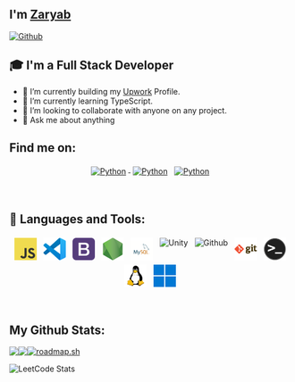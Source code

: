 ## I'm [Zaryab][website]

[![Github](https://img.shields.io/github/followers/zaryabdev?label=Followers&logo=Github)](https://github.com/zaryabdev)

## 🎓 I'm a Full Stack Developer

-   🔭 I’m currently building my [Upwork](https://www.upwork.com/freelancers/~0192a18b053946d8e8) Profile.
-   🌱 I’m currently learning TypeScript.
-   👯 I’m looking to collaborate with anyone on any project.
-   💬 Ask me about anything

## Find me on:

<!-- [<img align="left" alt="CharalambosIoannou" width="40px" src="https://raw.githubusercontent.com/iconic/open-iconic/master/svg/globe.svg" />][website]
[<img align="left" alt="CharalambosIoannou | LinkedIn" width="40px" src="https://cdn.jsdelivr.net/npm/simple-icons@v3/icons/linkedin.svg" />][linkedin]
[<img align="left" alt="CharalambosIoannou | Mail" width="40px" src="https://cdn.jsdelivr.net/npm/simple-icons@v3/icons/gmail.svg" />][mail] -->

<p align="center">
 <a href="https://zaryab.site/" target="_blank" rel="noopener noreferrer"> <img src="https://cdn-icons-png.flaticon.com/512/841/841364.png" alt="Python" height="40" style="vertical-align:top; margin:4px"> </a>
 <a href="https://www.linkedin.com/in/zaryabdev/" target="_blank" rel="noopener noreferrer"> <img src="https://cdn-icons-png.flaticon.com/512/174/174857.png" alt="Python" height="40" style="vertical-align:top; margin:4px"></a>
 <a href="mailto:xaryabdev@gmail.com"> <img src="https://cdn-icons-png.flaticon.com/512/726/726623.png" alt="Python" height="40" style="vertical-align:top; margin:4px">

 </a>
  <!-- <a href="https://dev.to/CharalambosIoannou" target="_blank" rel="noopener noreferrer"> <img src="https://img.shields.io/badge/DEV.TO-%230A0A0A.svg?&style=for-the-badge&logo=dev-dot-to&logoColor=white" alt="Python" height="40" style="vertical-align:top; margin:4px"> </a> -->
</p>

<br />

## 🧰 Languages and Tools:

<p align="center">
<!-- <img src="https://raw.githubusercontent.com/github/explore/80688e429a7d4ef2fca1e82350fe8e3517d3494d/topics/python/python.png" alt="Python" height="40" style="vertical-align:top; margin:4px"> -->
<img src="https://raw.githubusercontent.com/github/explore/80688e429a7d4ef2fca1e82350fe8e3517d3494d/topics/javascript/javascript.png" alt="Javascript" height="40" style="vertical-align:top; margin:4px">
<img src="https://raw.githubusercontent.com/github/explore/80688e429a7d4ef2fca1e82350fe8e3517d3494d/topics/visual-studio-code/visual-studio-code.png" alt="VS Code" height="40" style="vertical-align:top; margin:4px">
<img src="https://raw.githubusercontent.com/github/explore/80688e429a7d4ef2fca1e82350fe8e3517d3494d/topics/bootstrap/bootstrap.png" alt="Bootstrap" height="40" style="vertical-align:top; margin:4px">
<img src="https://raw.githubusercontent.com/github/explore/80688e429a7d4ef2fca1e82350fe8e3517d3494d/topics/nodejs/nodejs.png" alt="NodeJS" height="40" style="vertical-align:top; margin:4px">
<img src="https://raw.githubusercontent.com/github/explore/80688e429a7d4ef2fca1e82350fe8e3517d3494d/topics/mysql/mysql.png" alt="MySQL" height="40" style="vertical-align:top; margin:4px">
 <img src="https://cdn-icons-png.flaticon.com/512/5969/5969346.png" alt="Unity" height="40" style="vertical-align:top; margin:4px">
<img src="https://cdn-icons-png.flaticon.com/512/5968/5968866.png" alt="Github" height="40" style="vertical-align:top; margin:4px">
<img src="https://raw.githubusercontent.com/github/explore/80688e429a7d4ef2fca1e82350fe8e3517d3494d/topics/git/git.png" alt="Git" height="40" style="vertical-align:top; margin:4px">
<img src="https://raw.githubusercontent.com/github/explore/80688e429a7d4ef2fca1e82350fe8e3517d3494d/topics/terminal/terminal.png" alt="Terminal" height="40" style="vertical-align:top; margin:4px">
<img src="https://raw.githubusercontent.com/github/explore/80688e429a7d4ef2fca1e82350fe8e3517d3494d/topics/linux/linux.png" alt="Linux" height="40" style="vertical-align:top; margin:4px" alt="Windows" height="40" style="vertical-align:top; margin:4px">
<img src="https://raw.githubusercontent.com/github/explore/80688e429a7d4ef2fca1e82350fe8e3517d3494d/topics/windows/windows.png" alt="Windows" height="40" style="vertical-align:top; margin:4px">

</p>

<br />

<!-- ## :blue_book: Blog posts: -->

<!-- BLOG-POST-LIST:START -->

<!-- -   [Getting Started with Git and GitHub: A simple roadmap](https://dev.to/charalambosioannou/getting-started-with-git-and-github-a-simple-roadmap-lfn)
-   [Dream Job vs. Tech Job?](https://dev.to/charalambosioannou/dream-job-vs-tech-job-5fdj)
-   [Create an Awesome Cover Letter with GPT-3](https://dev.to/charalambosioannou/create-an-awesome-cover-letter-with-gpt-3-4f65)
-   [10+1 Useful Python Code Snippets for Everyday Problems](https://dev.to/charalambosioannou/10-useful-one-liner-python-code-snippets-to-make-your-everyday-coding-useful-javascript-code-snippets-for-common-problems-351)
-   [Develop a mobile app with NO coding!!](https://dev.to/charalambosioannou/develop-a-mobile-app-without-one-line-of-code-oeh) -->
<!-- BLOG-POST-LIST:END -->

## My Github Stats:

<!--
![GitHub stats](https://readme-stats-cfgj2cxdy.vercel.app/api?username=CharalambosIoannou&count_private=true&show_icons=true&theme=tokyonight)
![Top Langs](https://readme-stats-cfgj2cxdy.vercel.app/api/top-langs/?username=CharalambosIoannou&hide=php&theme=tokyonight)
-->
<div>
<a href="https://github-readme-stats.vercel.app/api?username=zaryabdev&theme=tokyonight">
  <img  align="left" src="https://github-readme-stats.vercel.app/api?username=zaryabdev&count_private=true&show_icons=true&theme=tokyonight" />
</a>

<a href="https://github-readme-stats.vercel.app/api/top-langs/?username=zaryabdev&hide=php&theme=tokyonight">
  <img align="left" src="https://github-readme-stats.vercel.app/api/top-langs/?username=zaryabdev&hide=php&theme=tokyonight" />
</a>
</div>

<a href="https://roadmap.sh"><img src="https://roadmap.sh/card/tall/65ded96a8947e435e7437fe5?variant=dark" alt="roadmap.sh"/></a>

![LeetCode Stats](https://leetcode.card.workers.dev/xaryab?theme=dark&font=source_code_pro&extension=activity)

[website]: https://zarayab.site
[linkedin]: https://www.linkedin.com/in/zaryabdev/
[mail]: mailto:xaryabdev@gmail.com
